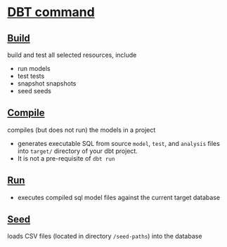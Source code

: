 # [DBT command](https://docs.getdbt.com/reference/dbt-commands)

## [Build](https://docs.getdbt.com/reference/commands/build)
build and test all selected resources, include
- run models
- test tests
- snapshot snapshots
- seed seeds

## [Compile](https://docs.getdbt.com/reference/commands/compile)
compiles (but does not run) the models in a project
- generates executable SQL from source `model`, `test`, and `analysis` files into `target/` directory of your dbt project.
- It is not a pre-requisite of `dbt run`

## [Run](https://docs.getdbt.com/reference/commands/run)
- executes compiled sql model files against the current target database


## [Seed](https://docs.getdbt.com/reference/commands/seed)
loads CSV files (located in directory `/seed-paths`) into the database
